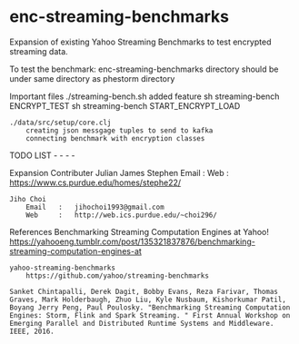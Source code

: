 # enc-streaming-benchmarks
Expansion of existing Yahoo Streaming Benchmarks to test encrypted streaming data.


To test the benchmark: 
	enc-streaming-benchmarks directory should be under same directory as phestorm directory

	
Important files
	./streaming-bench.sh
		added feature 
			sh streaming-bench ENCRYPT_TEST
			sh streaming-bench START_ENCRYPT_LOAD		
	
	./data/src/setup/core.clj
		creating json messgage tuples to send to kafka
		connecting benchmark with encryption classes


TODO LIST
	-
	-
	-
	-


Expansion Contributer
	Julian James Stephen
		Email	:
		Web 	: 	https://www.cs.purdue.edu/homes/stephe22/

	Jiho Choi
		Email	:	jihochoi1993@gmail.com
		Web		:	http://web.ics.purdue.edu/~choi296/




References
	Benchmarking Streaming Computation Engines at Yahoo!
		https://yahooeng.tumblr.com/post/135321837876/benchmarking-streaming-computation-engines-at

	yahoo-streaming-benchmarks
		https://github.com/yahoo/streaming-benchmarks
	
	Sanket Chintapalli, Derek Dagit, Bobby Evans, Reza Farivar, Thomas Graves, Mark Holderbaugh, Zhuo Liu, Kyle Nusbaum, Kishorkumar Patil, Boyang Jerry Peng, Paul Poulosky. "Benchmarking Streaming Computation Engines: Storm, Flink and Spark Streaming. " First Annual Workshop on Emerging Parallel and Distributed Runtime Systems and Middleware. IEEE, 2016.







